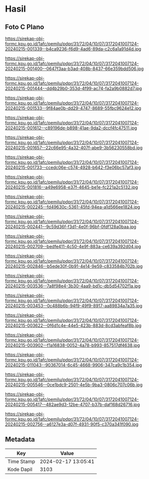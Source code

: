 # Hasil

## Foto C Plano

https://sirekap-obj-formc.kpu.go.id/1afc/pemilu/pdpr/31/72/04/10/07/3172041007124-20240215-001339--b4ca9236-f6d9-4ad6-89da-c2c6a1a91d4d.jpg

https://sirekap-obj-formc.kpu.go.id/1afc/pemilu/pdpr/31/72/04/10/07/3172041007124-20240215-001400--0647f3aa-b3ad-408b-8437-66e359bdd506.jpg

https://sirekap-obj-formc.kpu.go.id/1afc/pemilu/pdpr/31/72/04/10/07/3172041007124-20240215-001444--dd4b29b0-353d-4f99-ac74-fa2a9b0882d7.jpg

https://sirekap-obj-formc.kpu.go.id/1afc/pemilu/pdpr/31/72/04/10/07/3172041007124-20240215-001533--9f84ae0b-dd29-4747-8689-55fbc9624e12.jpg

https://sirekap-obj-formc.kpu.go.id/1afc/pemilu/pdpr/31/72/04/10/07/3172041007124-20240215-001612--c89196de-b898-41ae-9da2-dccf4fc47511.jpg

https://sirekap-obj-formc.kpu.go.id/1afc/pemilu/pdpr/31/72/04/10/07/3172041007124-20240215-001657--22c66e95-4a32-407f-abe9-3b56230558bd.jpg

https://sirekap-obj-formc.kpu.go.id/1afc/pemilu/pdpr/31/72/04/10/07/3172041007124-20240215-001733--ccedc06e-c574-4928-b642-f3e06bc57af3.jpg

https://sirekap-obj-formc.kpu.go.id/1afc/pemilu/pdpr/31/72/04/10/07/3172041007124-20240215-001816--a49e6958-e37f-4645-be1e-fc221a2c5132.jpg

https://sirekap-obj-formc.kpu.go.id/1afc/pemilu/pdpr/31/72/04/10/07/3172041007124-20240215-002245--fd49630c-5361-45fd-94ea-a1d566ee1824.jpg

https://sirekap-obj-formc.kpu.go.id/1afc/pemilu/pdpr/31/72/04/10/07/3172041007124-20240215-002441--9c59d36f-f3d1-4e0f-96bf-0fdf128a0baa.jpg

https://sirekap-obj-formc.kpu.go.id/1afc/pemilu/pdpr/31/72/04/10/07/3172041007124-20240215-002709--bedfe411-4c50-4e9f-883a-ce639a392d04.jpg

https://sirekap-obj-formc.kpu.go.id/1afc/pemilu/pdpr/31/72/04/10/07/3172041007124-20240215-002846--b5ede30f-0b91-4e14-9e59-c833584b702b.jpg

https://sirekap-obj-formc.kpu.go.id/1afc/pemilu/pdpr/31/72/04/10/07/3172041007124-20240215-003536--7a8f98e4-3b30-4aa9-bd1c-db5d54702f1a.jpg

https://sirekap-obj-formc.kpu.go.id/1afc/pemilu/pdpr/31/72/04/10/07/3172041007124-20240215-003453--0c488b6b-94f9-49f9-8917-aa89834a7a35.jpg

https://sirekap-obj-formc.kpu.go.id/1afc/pemilu/pdpr/31/72/04/10/07/3172041007124-20240215-003622--0f6d1c4e-44e5-423b-883d-8cd3abfeaf8b.jpg

https://sirekap-obj-formc.kpu.go.id/1afc/pemilu/pdpr/31/72/04/10/07/3172041007124-20240215-003902--f1a16838-0052-4a78-b993-857517df4638.jpg

https://sirekap-obj-formc.kpu.go.id/1afc/pemilu/pdpr/31/72/04/10/07/3172041007124-20240215-011043--90367014-6c45-4668-9906-347ca9c1b354.jpg

https://sirekap-obj-formc.kpu.go.id/1afc/pemilu/pdpr/31/72/04/10/07/3172041007124-20240215-005546--0ce1bdc9-2501-4e5b-9ba3-0806c707c06b.jpg

https://sirekap-obj-formc.kpu.go.id/1afc/pemilu/pdpr/31/72/04/10/07/3172041007124-20240215-005417--482ae9d3-12be-4707-b37b-daf168d26716.jpg

https://sirekap-obj-formc.kpu.go.id/1afc/pemilu/pdpr/31/72/04/10/07/3172041007124-20240215-002756--a6127e3a-d07f-4931-90f5-c370a341f090.jpg


## Metadata

| Key        | Value               |
| ---------- | ------------------- |
| Time Stamp | 2024-02-17 13:05:41 |
| Kode Dapil | 3103                |



